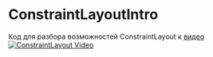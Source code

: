 # ConstraintLayoutIntro

Код для разбора возможностей ConstraintLayout к [видео](https://www.youtube.com/watch?v=yZYOX6hRYFc)
[![ConstraintLayout Video](https://img.youtube.com/vi/yZYOX6hRYFc/0.jpg)](https://www.youtube.com/watch?v=yZYOX6hRYFc)